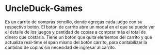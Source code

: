 # UncleDuck-Games
Es un carrito de compras sencillo, donde agregas cada juego con su respectivo botón.
El botón de carrito abre un modal en el que se puede ver el detalle de los juegos y cantidad de copias a comprar más el total de dinero que costaría.
Tiene un botón que quita elementos del carrito y que actualiza real-time el span mismo del botón carrito, para contabilizar la cantidad de copias sin necesidad de ingresar al carrito.
